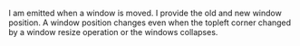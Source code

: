 I am emitted when a window is moved.
I provide the old and new window position. 
A window position changes even when the topleft corner changed by a window resize operation 
or the windows collapses.
